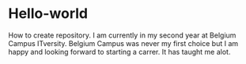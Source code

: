 # Hello-world
How to create repository.
I am currently in my second year at Belgium Campus ITversity. Belgium Campus was never my first choice but I am happy and looking forward to starting a carrer.
It has taught me alot.
